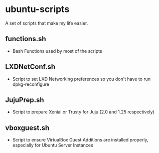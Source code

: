# ubuntu-scripts
A set of scripts that make my life easier.

## functions.sh
* Bash Functions used by most of the scripts

## LXDNetConf.sh
* Script to set LXD Networking preferences so you don't have to run dpkg-reconfigure

## JujuPrep.sh
* Script to prepare Xenial or Trusty for Juju (2.0 and 1.25 respectively)

## vboxguest.sh
* Script to ensure VirtualBox Guest Additions are installed properly, especially for Ubuntu Server Instances

